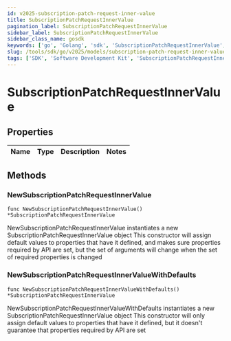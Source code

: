 ```yaml
---
id: v2025-subscription-patch-request-inner-value
title: SubscriptionPatchRequestInnerValue
pagination_label: SubscriptionPatchRequestInnerValue
sidebar_label: SubscriptionPatchRequestInnerValue
sidebar_class_name: gosdk
keywords: ['go', 'Golang', 'sdk', 'SubscriptionPatchRequestInnerValue', 'V2025SubscriptionPatchRequestInnerValue'] 
slug: /tools/sdk/go/v2025/models/subscription-patch-request-inner-value
tags: ['SDK', 'Software Development Kit', 'SubscriptionPatchRequestInnerValue', 'V2025SubscriptionPatchRequestInnerValue']
---
```


# SubscriptionPatchRequestInnerValue

## Properties

Name | Type | Description | Notes
------------ | ------------- | ------------- | -------------

## Methods

### NewSubscriptionPatchRequestInnerValue

`func NewSubscriptionPatchRequestInnerValue() *SubscriptionPatchRequestInnerValue`

NewSubscriptionPatchRequestInnerValue instantiates a new SubscriptionPatchRequestInnerValue object
This constructor will assign default values to properties that have it defined,
and makes sure properties required by API are set, but the set of arguments
will change when the set of required properties is changed

### NewSubscriptionPatchRequestInnerValueWithDefaults

`func NewSubscriptionPatchRequestInnerValueWithDefaults() *SubscriptionPatchRequestInnerValue`

NewSubscriptionPatchRequestInnerValueWithDefaults instantiates a new SubscriptionPatchRequestInnerValue object
This constructor will only assign default values to properties that have it defined,
but it doesn't guarantee that properties required by API are set


